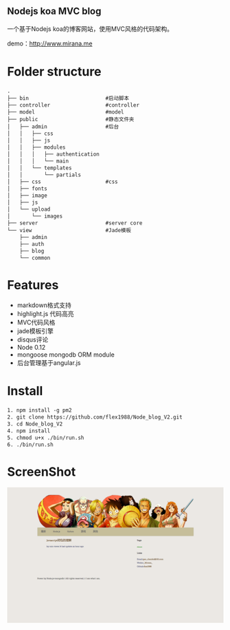 Nodejs koa MVC blog
-----

一个基于Nodejs koa的博客网站，使用MVC风格的代码架构。

demo：http://www.mirana.me

Folder structure
=====

```
.
├── bin                         #启动脚本
├── controller                  #controller
├── model                       #model
├── public                      #静态文件夹
│   ├── admin                   #后台
│   │   ├── css
│   │   ├── js
│   │   ├── modules
│   │   │   ├── authentication
│   │   │   └── main
│   │   └── templates
│   │       └── partials
│   ├── css                     #css
│   ├── fonts
│   ├── image
│   ├── js
│   └── upload
│       └── images
├── server                      #server core
└── view                        #Jade模板
    ├── admin
    ├── auth
    ├── blog
    └── common
```
    
Features
=====

* markdown格式支持
* highlight.js 代码高亮
* MVC代码风格
* jade模板引擎
* disqus评论
* Node 0.12 
* mongoose mongodb ORM module
* 后台管理基于angular.js

Install
=====

    1. npm install -g pm2
    2. git clone https://github.com/flex1988/Node_blog_V2.git
    3. cd Node_blog_V2
    4. npm install
    5. chmod u+x ./bin/run.sh
    6. ./bin/run.sh
    
ScreenShot
=====

![img](./public/image/screenshot.png)

